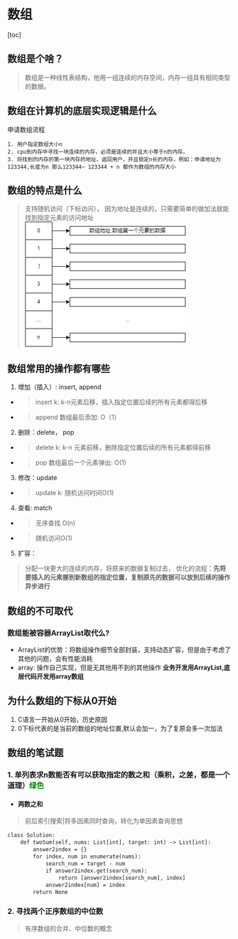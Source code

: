 # 数组
[toc]
## 数组是个啥？
>数组是一种线性表结构，他用一组连续的内存空间，内存一组具有相同类型的数据。
## 数组在计算机的底层实现逻辑是什么
申请数组流程
```
1. 用户指定数组大小n
2. cpu到内存中寻找一块连续的内存，必须是连续的并且大小等于n的内存。
3. 将找到的内存的第一块内存的地址，返回用户，并且锁定n长的内存，例如：申请地址为123344,长度为n 那么123344~ 123344 + n 都作为数组的内存大小
```
## 数组的特点是什么
> 支持随机访问（下标访问）， 因为地址是连续的，只需要简单的做加法就能找到指定元素的访问地址
![地址](array.png)
## 数组常用的操作都有哪些
1. 增加（插入）: insert, append
- > insert k: k-n元素后移，插入指定位置后续的所有元素都得后移
- > append 数组最后添加: O（1）
2. 删除：delete， pop
- > delete k: k-n 元素前移，删除指定位置后续的所有元素都得前移
- > pop 数组最后一个元素弹出: O(1)
3. 修改：update
- > update k: 随机访问时间O(1)
4. 查看: match
- > 无序查找 O(n)
- > 随机访问O(1)
5. 扩容：
> 分配一块更大的连续的内存，将原来的数据复制过去， 优化的流程：**先将要插入的元素挪到新数组的指定位置，复制原先的数据可以放到后续的操作异步进行**
## 数组的不可取代
### 数组能被容器ArrayList取代么?
- ArrayList的优势：将数组操作细节全部封装，支持动态扩容，但是由于考虑了其他的问题，会有性能消耗
- array: 操作自己实现，但是无其他用不到的其他操作
**业务开发用ArrayList,底层代码开发用array数组**

## 为什么数组的下标从0开始
1. C语言一开始从0开始，历史原因
2. 0下标代表的是当前的数组的地址位置,默认会加一，为了复原会多一次加法

## 数组的笔试题
### 1. 单列表求n数能否有可以获取指定的数之和（乘积，之差，都是一个道理）<font color=green>绿色</font>
- #### 两数之和
> 前后索引搜索|将多因素同时查询，转化为单因素查询思想
```python3
class Solution:
    def twoSum(self, nums: List[int], target: int) -> List[int]:
        answer2index = {}
        for index, num in enumerate(nums):
            search_num = target - num
            if answer2index.get(search_num):
                return [answer2index[search_num], index]
            answer2index[num] = index
        return None

```
### 2. 寻找两个正序数组的中位数
> 有序数组的合并、中位数的概念
